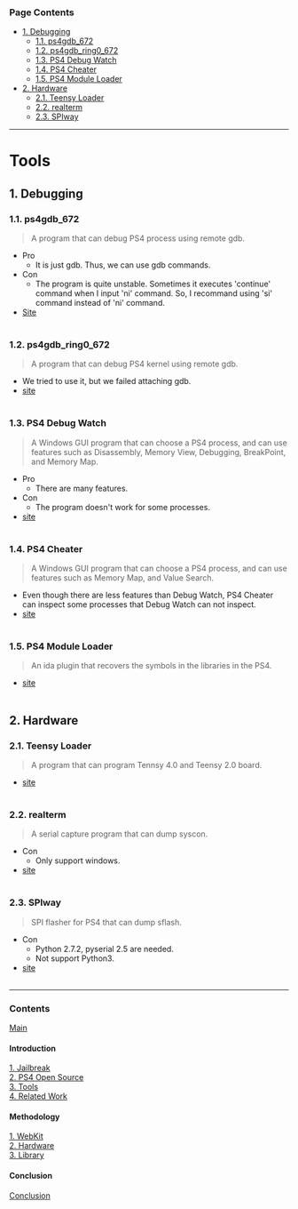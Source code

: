 ### Page Contents <!-- omit in toc -->
- [1. Debugging](#1-debugging)
  - [1.1. ps4gdb_672](#11-ps4gdb_672)
  - [1.2. ps4gdb_ring0_672](#12-ps4gdb_ring0_672)
  - [1.3. PS4 Debug Watch](#13-ps4-debug-watch)
  - [1.4. PS4 Cheater](#14-ps4-cheater)
  - [1.5. PS4 Module Loader](#15-ps4-module-loader)
- [2. Hardware](#2-hardware)
  - [2.1. Teensy Loader](#21-teensy-loader)
  - [2.2. realterm](#22-realterm)
  - [2.3. SPIway](#23-spiway)

---
# Tools <!-- omit in toc -->
## 1. Debugging
### 1.1. ps4gdb_672
<!--
> 플레이스테이션 4의 내부 프로세스를 remote gdb로 디버깅할 수 있다.
  * 장점
    * 대부분의 gdb 명령어를 사용할 수 있기 때문에 편리하게 디버깅이 가능하다.
  * 단점
    * 조금 불안정하다. ni를 하는데 continue가 될 때도 있고 가끔 자잘한 오류들이 생긴다.
    * 그래서 call 때 이외에는 ni 대신 si를 쓰는 것을 추천.
  * [사이트](https://www.psxhax.com/threads/ps4gdb-gdb-stub-ps4-port-to-debug-userland-apps-by-m0rph3us1987.7582/)<br><br>
-->
> A program that can debug PS4 process using remote gdb.
  * Pro
    * It is just gdb. Thus, we can use gdb commands.
  * Con
    * The program is quite unstable. Sometimes it executes 'continue' command when I input 'ni' command. So, I recommand using 'si' command instead of 'ni' command.
  * [Site](https://www.psxhax.com/threads/ps4gdb-gdb-stub-ps4-port-to-debug-userland-apps-by-m0rph3us1987.7582/)<br><br>
### 1.2. ps4gdb_ring0_672
<!--
> 플레이스테이션 4의 커널을 remote gdb로 디버깅할 수 있다.
  * 사용해보려고 했는데 remote gdb가 붙지 않아서 못했다.
  * [사이트](https://www.psxhax.com/threads/ps4gdb-ring-0-gdb-stub-to-debug-ps4-kernel-by-m0rph3us1987.7904/)<br><br>
-->
> A program that can debug PS4 kernel using remote gdb.
  * We tried to use it, but we failed attaching gdb.
  * [site](https://www.psxhax.com/threads/ps4gdb-ring-0-gdb-stub-to-debug-ps4-kernel-by-m0rph3us1987.7904/)<br><br>
### 1.3. PS4 Debug Watch
<!--
> Debug Watch라는 윈도우 GUI 프로그램을 사용하여 내부 프로세스를 선택하고 Disassembly, Memory View, Debugging, BreakPoint, Memory Map 기능들을 사용할 수 있다.
  * 장점
    * 많은 기능들이 있어서 매우 편리하다. 
  * 단점
    * 특정 프로세스는 선택해도 안되는 경우가 있다.
  * [사이트](https://www.psxhax.com/threads/ps4-debug-watch-app-port-for-6-72-firmware-via-withmetta.7940/)<br><br>
-->
> A Windows GUI program that can choose a PS4 process, and can use features such as Disassembly, Memory View, Debugging, BreakPoint, and Memory Map.
  * Pro
    * There are many features.
  * Con
    * The program doesn't work for some processes.
  * [site](https://www.psxhax.com/threads/ps4-debug-watch-app-port-for-6-72-firmware-via-withmetta.7940/)<br><br>
### 1.4. PS4 Cheater
<!--
> PS4 Cheater라는 윈도우 GUI 프로그램을 사용하여 내부 프로세스를 선택하고 Memory Map, Value Search 기능들을 사용할 수 있다.
  * 장점
     * Debug Watch보다 기능은 적지만, Debug Watch에서는 안되는 몇몇 프로세스가 Cheater에서는 된다.
  * 단점
    * 이 프로그램 또한 선택해도 안되는 프로세스는 존재한다.
    * PS4 Debug Watch보다 기능은 현저히 떨어진다.
  * [사이트](https://www.psxhax.com/threads/ps4cheater-ps4-cheater-homebrew-app-to-find-game-cheat-codes.4529/page-222#post-157094)
-->
> A Windows GUI program that can choose a PS4 process, and can use features such as Memory Map, and Value Search.
  * Even though there are less features than Debug Watch, PS4 Cheater can inspect some processes that Debug Watch can not inspect.
  * [site](https://www.psxhax.com/threads/ps4cheater-ps4-cheater-homebrew-app-to-find-game-cheat-codes.4529/page-222#post-157094)<br><br>
### 1.5. PS4 Module Loader
<!--
> 플레이스테이션 4의 라이브러리를 아이다로 열었을 때, 심볼을 복구해주는 플러그인
  * 모든 함수들의 심볼들을 복구해주지는 않지만 그래도 꽤나 많이 복구해준다.
  * [사이트](https://github.com/SocraticBliss/ps4_module_loader)
-->
> An ida plugin that recovers the symbols in the libraries in the PS4.
  * [site](https://github.com/SocraticBliss/ps4_module_loader)<br><br>
## 2. Hardware
### 2.1. Teensy Loader
<!--
> Tennsy 4.0, Teensy 2.0 보드에 원하는 동작을 수행하도록 프로그래밍하는 프로그램이다.
  * [사이트](https://www.pjrc.com/teensy/loader.html)<br><br>
-->
> A program that can program Tennsy 4.0 and Teensy 2.0 board.
  * [site](https://www.pjrc.com/teensy/loader.html)<br><br>
### 2.2. realterm
<!--
> 시리얼 캡쳐 프로그램이다. PS4 하드웨어에서는 syscon dump를 할 때 사용한다.
  * 단점
    * 윈도우 운영체제만 지원한다.
  * [사이트](https://sourceforge.net/projects/realterm/)
-->
> A serial capture program that can dump syscon.
  * Con
    * Only support windows.
  * [site](https://sourceforge.net/projects/realterm/)<br><br>
### 2.3. SPIway
<!--
> PS4를 위한 SPI flasher이며 sflash dump를 하는데 사용한 프로그램이다.
  * 단점
    * 실행하기 위해서는 Python 2.7.2 버전 및 pyserial 2.5가 필요하다.
    * Python3는 지원 하지 않는다.
  * [사이트](https://github.com/hjudges/NORway)<br><br>
-->
> SPI flasher for PS4 that can dump sflash.
  * Con
    * Python 2.7.2, pyserial 2.5 are needed.
    * Not support Python3.
  * [site](https://github.com/hjudges/NORway)<br><br>

---

### Contents <!-- omit in toc -->
[Main](https://github.com/Hacker-s-PlayStation/PlayStation4-Hacking-Guideline-ENG/blob/main/README.md)<br>

#### Introduction <!-- omit in toc -->
[1. Jailbreak](https://github.com/Hacker-s-PlayStation/PlayStation4-Hacking-Guideline-ENG/blob/main/1_introduction/Jailbreak.md)<br>
[2. PS4 Open Source](https://github.com/Hacker-s-PlayStation/PlayStation4-Hacking-Guideline-ENG/blob/main/1_introduction/PS4_Open_Source.md)<br>
[3. Tools](https://github.com/Hacker-s-PlayStation/PlayStation4-Hacking-Guideline-ENG/blob/main/1_introduction/Tools.md)<br>
[4. Related Work](https://github.com/Hacker-s-PlayStation/PlayStation4-Hacking-Guideline-ENG/blob/main/1_introduction/Related_Work.md)<br>

#### Methodology <!-- omit in toc -->
[1. WebKit](https://github.com/Hacker-s-PlayStation/PlayStation4-Hacking-Guideline-ENG/blob/main/2_methodology/WebKit.md)<br>
[2. Hardware](https://github.com/Hacker-s-PlayStation/PlayStation4-Hacking-Guideline-ENG/blob/main/2_methodology/Hardware.md)<br>
[3. Library](https://github.com/Hacker-s-PlayStation/PlayStation4-Hacking-Guideline-ENG/blob/main/2_methodology/Library.md)<br>

#### Conclusion <!-- omit in toc -->
[Conclusion](https://github.com/Hacker-s-PlayStation/PlayStation4-Hacking-Guideline-ENG/blob/main/3_conclusion/Conclusion.md)